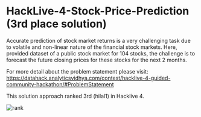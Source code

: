 # HackLive-4-Stock-Price-Prediction (3rd place solution)

Accurate prediction of stock market returns is a very challenging task due to volatile and non-linear nature of the financial stock markets.   Here,  provided dataset of a public stock market for 104 stocks, the challenge is to forecast the future closing prices for these stocks for the next 2 months.

For more detail about the problem statement please visit: https://datahack.analyticsvidhya.com/contest/hacklive-4-guided-community-hackathon/#ProblemStatement

This solution approach ranked 3rd (hilal1) in Hacklive 4.

![rank](https://user-images.githubusercontent.com/57063453/100835883-62eb2280-347f-11eb-86de-43f92ac4268b.png)
